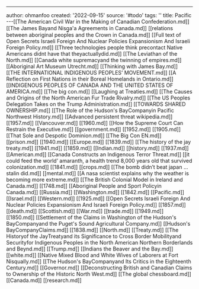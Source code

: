---
author: ohmanfoo
created: '2022-09-15'
source: '#todo'
tags: ''
title: Pacific
---[[The American Civil War in the Making of Canadian Confederation.md]]
[[The James Bayand Nisg̲a'a Agreements in Canada.md]]
[[relations between aboriginal peoples and the Crown in Canada.md]]
[[Full text of Open Secrets Israeli Foreign And Nuclear Policies Expansionism And Israeli Foreign Policy.md]]
[[Three technologies people think precontact Native Americans didnt have that theyactuallydid.md]]
[[The Leviathan of the North.md]]
[[Canada white supremacyand the twinning of empires.md]]
[[Aboriginal Art Museum Utrecht.md]]
[[Thinking with James Bay.md]]
[[THE INTERNATIONAL INDIGENOUS PEOPLES’ MOVEMENT.md]]
[[A Reflection on First Nations in their Boreal Homelands in Ontario.md]]
[[INDIGENOUS PEOPLES OF CANADA AND THE UNITED STATES OF AMERICA.md]]
[[The big con.md]]
[[Laughing at Treaties.md]]
[[The Causes and Origins of the North American Fur Trade Rivalry.md]]
[[The US Peoples Delegation Takes on the Trump Administration.md]]
[[TOWARDS SHARED OWNERSHIP.md]]
[[The Role of the Hudson's BayCompanyin Pacific Northwest History.md]]
[[Advanced persistent threat wikipedia.md]]
[[1957.md]]
[[Vancouver.md]]
[[1960.md]]
[[How the Supreme Court Can Restrain the Executive.md]]
[[government.md]]
[[1952.md]]
[[1905.md]]
[[That Sole and Despotic Dominion.md]]
[[The Big Con EN.md]]
[[prison.md]]
[[1940.md]]
[[Europe.md]]
[[1839.md]]
[[The history of the jay treaty.md]]
[[1941.md]]
[[1859.md]]
[[Indian.md]]
[[history.md]]
[[1937.md]]
[[American.md]]
[[Canada Constructs an Indigenous Terror Threat.md]]
[[it could feed the world’ amaranth, a health trend 8,000 years old that survived colonization.md]]
[[1841.md]]
[[crops.md]]
[[The bomb didn’t beat japan … stalin did.md]]
[[mental.md]]
[[A nasa scientist explains why the weather is becoming more extreme.md]]
[[The British Colonial Model in Ireland and Canada.md]]
[[1748.md]]
[[Aboriginal People and Sport Policyin Canada.md]]
[[Russia.md]]
[[Washington.md]]
[[1842.md]]
[[Pacific.md]]
[[Israel.md]]
[[Western.md]]
[[1925.md]]
[[Open Secrets Israeli Foreign And Nuclear Policies Expansionism And Israeli Foreign Policy.md]]
[[1857.md]]
[[death.md]]
[[Scottish.md]]
[[War.md]]
[[trade.md]]
[[1949.md]]
[[1850.md]]
[[Settlement of the Claims in Washington of the Hudson's BayCompanyand the Puget's Sound Agricultural Company.md]]
[[Hudson's BayCompanyClaims.md]]
[[1838.md]]
[[North.md]]
[[Treaty.md]]
[[The Historyof the JayTreatyand its Significance to Cross Border Mobilityand Securityfor Indigenous Peoples in the North American Northern Borderlands and Beynd.md]]
[[Trump.md]]
[[Indians the Beaver and the Bay.md]]
[[white.md]]
[[Native Mixed Blood and White Wives of Laborers at Fort Nisqually.md]]
[[The Hudson's BayCompanyand Its Critics in the Eighteenth Century.md]]
[[Governor.md]]
[[Deconstructing British and Canadian Claims to Ownership of the Historic North West.md]]
[[The global chessboard.md]]
[[Canada.md]]
[[research.md]]
